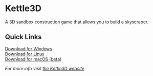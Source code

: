 Kettle3D
===

A 3D sandbox construction game that allows you to build a skyscraper.

Quick Links
---
[Download for Windows](https://github.com/Kettle3D/Kettle3D/releases/download/v1.1/Kettle3D_Windows.zip)  
[Download for Linux](https://github.com/Kettle3D/Kettle3D/releases/download/v1.1/Kettle3D_Linux.zip)  
[Download for macOS (beta)](https://github.com/Kettle3D/Kettle3D/raw/master/TESTONLY.ZIP)

*For more info visit [the Kettle3D website](https://kettle3d.github.io/)*
